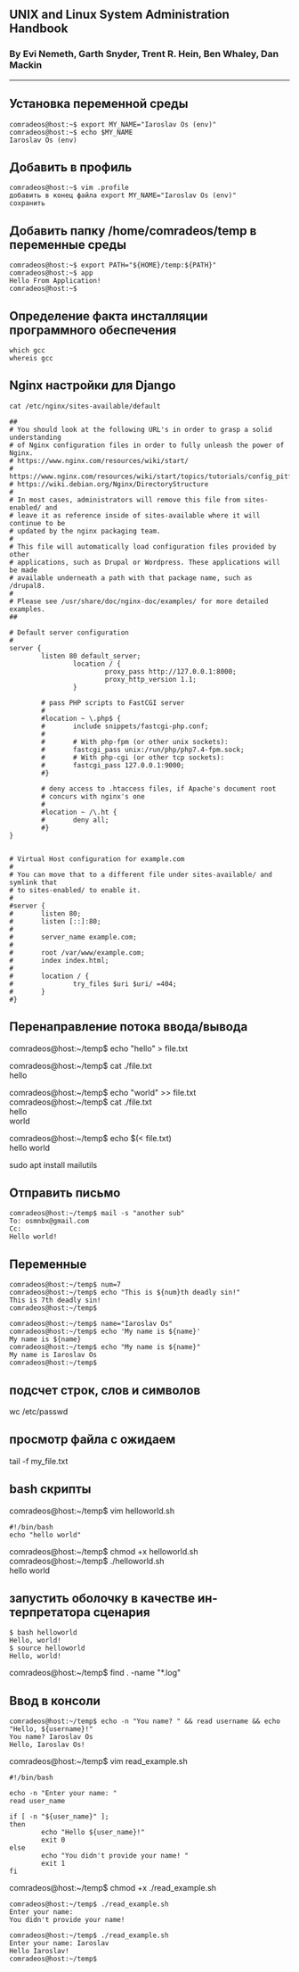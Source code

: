 ## UNIX and Linux System Administration Handbook
### By Evi Nemeth, Garth Snyder, Trent R. Hein, Ben Whaley, Dan Mackin  
---
## Установка переменной среды
```
comradeos@host:~$ export MY_NAME="Iaroslav Os (env)"  
comradeos@host:~$ echo $MY_NAME  
Iaroslav Os (env)  
```

## Добавить в профиль
```
comradeos@host:~$ vim .profile
добавить в конец файла export MY_NAME="Iaroslav Os (env)"
сохранить
```

## Добавить папку /home/comradeos/temp в переменные среды
<!-- в папке temp есть бинарь который выводит Hello From Application! -->
```
comradeos@host:~$ export PATH="${HOME}/temp:${PATH}"
comradeos@host:~$ app
Hello From Application!
comradeos@host:~$
```

## Определение факта инсталляции программного обеспечения
```
which gcc
whereis gcc
```

## Nginx настройки для Django
```
cat /etc/nginx/sites-available/default

##
# You should look at the following URL's in order to grasp a solid understanding
# of Nginx configuration files in order to fully unleash the power of Nginx.
# https://www.nginx.com/resources/wiki/start/
# https://www.nginx.com/resources/wiki/start/topics/tutorials/config_pitfalls/
# https://wiki.debian.org/Nginx/DirectoryStructure
#
# In most cases, administrators will remove this file from sites-enabled/ and
# leave it as reference inside of sites-available where it will continue to be
# updated by the nginx packaging team.
#
# This file will automatically load configuration files provided by other
# applications, such as Drupal or Wordpress. These applications will be made
# available underneath a path with that package name, such as /drupal8.
#
# Please see /usr/share/doc/nginx-doc/examples/ for more detailed examples.
##

# Default server configuration
#
server {
        listen 80 default_server;
                location / {
                        proxy_pass http://127.0.0.1:8000;
                        proxy_http_version 1.1;
                }

        # pass PHP scripts to FastCGI server
        #
        #location ~ \.php$ {
        #       include snippets/fastcgi-php.conf;
        #
        #       # With php-fpm (or other unix sockets):
        #       fastcgi_pass unix:/run/php/php7.4-fpm.sock;
        #       # With php-cgi (or other tcp sockets):
        #       fastcgi_pass 127.0.0.1:9000;
        #}

        # deny access to .htaccess files, if Apache's document root
        # concurs with nginx's one
        #
        #location ~ /\.ht {
        #       deny all;
        #}
}


# Virtual Host configuration for example.com
#
# You can move that to a different file under sites-available/ and symlink that
# to sites-enabled/ to enable it.
#
#server {
#       listen 80;
#       listen [::]:80;
#
#       server_name example.com;
#
#       root /var/www/example.com;
#       index index.html;
#
#       location / {
#               try_files $uri $uri/ =404;
#       }
#}
```

<!-- TTY, Teleprinter/Teletype/Teletypewriter  -->

## Перенаправление потока ввода/вывода
<!-- напечатать слово hello в файл  file.txt -->
comradeos@host:~/temp$ echo "hello" > file.txt
<!-- посмотреть содержимое файла  -->
comradeos@host:~/temp$ cat ./file.txt  
hello  

<!-- дописать в файл слово world -->
comradeos@host:~/temp$ echo "world" >> file.txt  
comradeos@host:~/temp$ cat ./file.txt  
hello  
world  

<!-- прочитать содержимое файла перенаправлением потока ввода -->
comradeos@host:~/temp$ echo $(< file.txt)  
hello world  

<!-- установить утилиты для почты -->
sudo apt install mailutils  

## Отправить письмо
```
comradeos@host:~/temp$ mail -s "another sub"
To: osmnbx@gmail.com
Cc:
Hello world!
```

<!-- Ctrl+D прекратить ввод -->

## Переменные
```
comradeos@host:~/temp$ num=7
comradeos@host:~/temp$ echo "This is ${num}th deadly sin!"
This is 7th deadly sin!
comradeos@host:~/temp$
```
```
comradeos@host:~/temp$ name="Iaroslav Os"
comradeos@host:~/temp$ echo 'My name is ${name}'
My name is ${name}
comradeos@host:~/temp$ echo "My name is ${name}"
My name is Iaroslav Os
comradeos@host:~/temp$
```

## подсчет строк, слов и символов
<!-- word count -->
wc /etc/passwd  

## просмотр файла с ожидаем
tail -f my_file.txt  


## bash скрипты
comradeos@host:~/temp$ vim helloworld.sh  
```
#!/bin/bash
echo "hello world"
```
comradeos@host:~/temp$ chmod +x helloworld.sh  
comradeos@host:~/temp$ ./helloworld.sh  
hello world  

## запустить оболочку в качестве ин­терпретатора сценария
```
$ bash helloworld  
Hello, world!  
$ source helloworld  
Hello, world!  
```

<!-- найти в текущей папке все файлы закончивающиеся на ".log" -->
comradeos@host:~/temp$ find . -name "*.log"    

## Ввод в консоли
```
comradeos@host:~/temp$ echo -n "You name? " && read username && echo "Hello, ${username}!"  
You name? Iaroslav Os  
Hello, Iaroslav Os!  
```


comradeos@host:~/temp$ vim read_example.sh  
```
#!/bin/bash

echo -n "Enter your name: "
read user_name

if [ -n "${user_name}" ];
then
        echo "Hello ${user_name}!"
        exit 0
else
        echo "You didn't provide your name! "
        exit 1
fi
```

comradeos@host:~/temp$ chmod +x ./read_example.sh  

```
comradeos@host:~/temp$ ./read_example.sh
Enter your name:
You didn't provide your name!
```

```
comradeos@host:~/temp$ ./read_example.sh
Enter your name: Iaroslav
Hello Iaroslav!
comradeos@host:~/temp$
```



